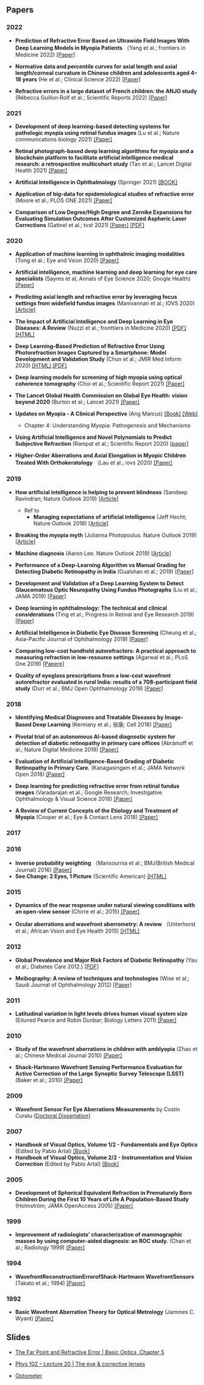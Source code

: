 
## Papers

### 2022

* **Prediction of Refractive Error Based on Ultrawide Field Images With Deep Learning Models in Myopia Patients** （Yang et al.; frontiers in Medicine 2022) [[Paper]](https://www.frontiersin.org/articles/10.3389/fmed.2022.834281/full)

* **Normative data and percentile curves for axial length and axial length/corneal curvature in Chinese children and adolescents aged 4–18 years** (He et al.; Clinical Science 2022) [[Paper]](https://bjo.bmj.com/content/bjophthalmol/early/2021/11/09/bjophthalmol-2021-319431.full.pdf)

* **Refractive errors in a large dataset of French children: the ANJO study** (Rébecca Guillon‐Rolf et al.; Scientific Reports 2022) [[Paper]](https://www.nature.com/articles/s41598-022-08149-5.pdf)

### 2021

* **Development of deep learning-based detecting systems for pathologic myopia using retinal fundus images** (Lu et al.; Nature communications biology 2021) [[Paper]](https://www.nature.com/articles/s42003-021-02758-y.pdf)

* **Retinal photograph-based deep learning algorithms for myopia and a blockchain platform to facilitate artificial intelligence medical research: a retrospective multicohort study** (Tan et al.; Lancet Digital Health 2021) [[Paper]](https://www.thelancet.com/journals/landig/article/PIIS2589-7500(21)00055-8/fulltext)

* **Artificial Intelligence in Ophthalmology** (Springer 2021) [[BOOK]](https://www.researchgate.net/profile/Jose-Luis-110/publication/355208128_Artificial_Intelligence_for_Keratoconus_Detection_and_Refractive_Surgery_Screening/links/619e7dcc3068c54fa51ae51e/Artificial-Intelligence-for-Keratoconus-Detection-and-Refractive-Surgery-Screening.pdf)

* **Application of big-data for epidemiological studies of refractive error** (Moore et al.; PLOS ONE 2021) [[Paper]](https://journals.plos.org/plosone/article?id=10.1371/journal.pone.0250468)

* **Comparison of Low Degree/High Degree and Zernike Expansions for Evaluating Simulation Outcomes After Customized Aspheric Laser Corrections** (Gatinel et al.; tvst 2021) [[Paper]](https://tvst.arvojournals.org/article.aspx?articleid=2772421) [[PDF]](https://watermark.silverchair.com/i2164-2591-10-3-21_1616491186.52158.pdf?token=AQECAHi208BE49Ooan9kkhW_Ercy7Dm3ZL_9Cf3qfKAc485ysgAAAm4wggJqBgkqhkiG9w0BBwagggJbMIICVwIBADCCAlAGCSqGSIb3DQEHATAeBglghkgBZQMEAS4wEQQMHZBKtRFPTpygD-xzAgEQgIICIe0bK8noPM9DzSQv1GxQ4TN649DAp8U6yJfyRnihQ24eYst4S5GXhb85mcluTEEfkNZ4BII_OHAROHyoOoQXPivu8QfjydPr0EyUoOX_rT71AdRNoySEqX6B0PgQImamqw-DSAFyymbmpOmivDVoSvj-_g6qJ1kPk4KZVzqDp1EkDUb2bDsll_fjaaZcxv0AqNZxIcC4ga1NqgnMmwta1xLm52XGhRbP_WGzyYiUhU4ZmlamSGRBS4KP-uu7b_dWUBtLhAjiZl6kk0uc6EZs7WhVKjNTPMIlMM6K0AAC6dI3QT9KqSpPPj1PTkuoxIS9N6ZXZIBxd_5TdNLJc5PwkwuT0DVxN2GKBO7N1NzC75-y62IaBp8RoKGpFCbWN_o5XNaPLWv0_m3_Ms06lqRg7E1U8jE9CEWxhaP_OqzXmgGY3ORDcdGH0ERg0OflvHgXeDfQ5TCmbGMphtQd0261gl9L35nfUm6Lbj5d_rLvWHtJ_QdUhcmgbx8ipioEIxBKGRsH1T3K4ETnDwcizPlvYtgvmtSp6W8q7NUbq8a2UdKG4x4EFSeAhBfCH5t8bbsiuf8LlVjAPnWJEF4XcyPv23h5gNXIcykHbKM7tTa8aiHnCUCGGkvo-uoq01oVuFNQIJy9AGFz2LkXatEagpDdGK7wKYZVRtQRTEn3Z-kMWd15qDmqkxMrD4ZBBzpoY86Vfx587JD70zoPer6AuBshbm7k)

### 2020

* **Application of machine learning in ophthalmic imaging modalities** (Tong et al.; Eye and Vsion 2020) [[Paper]](https://eandv.biomedcentral.com/track/pdf/10.1186/s40662-020-00183-6.pdf)

* **Artificial intelligence, machine learning and deep learning for eye care specialists** (Sayres et al; Annals of Eye Science 2020; Google Health) [[Paper]](https://aes.amegroups.com/article/view/5371/pdf)

* **Predicting axial length and refractive error by leveraging focus settings from widefield fundus images** (Manivannan et al.; IOVS 2020) [[Article]](https://iovs.arvojournals.org/article.aspx?articleid=2770443)

* **The Impact of Artificial Intelligence and Deep Learning in Eye Diseases: A Review** (Nuzzi et al.; fronttiers in Medicine 2020) [[PDF]](https://www.ncbi.nlm.nih.gov/pmc/articles/PMC8437147/pdf/fmed-08-710329.pdf) [[HTML]](https://www.ncbi.nlm.nih.gov/pmc/articles/PMC8437147/)

* **Deep Learning–Based Prediction of Refractive Error Using Photorefraction Images Captured by a Smartphone: Model Development and Validation Study** (Chun et al.; JMIR Med Inform 2020) [[HTML]](https://www.ncbi.nlm.nih.gov/pmc/articles/PMC7238094/?report=printable) [[PDF]](https://medinform.jmir.org/2020/5/e16225/PDF)

* **Deep learning models for screening of high myopia using optical coherence tomography** (Choi et al.; Scientific Report 2021) [[Paper]](https://www.nature.com/articles/s41598-021-00622-x.pdf)

* **The Lancet Global Health Commission on Global Eye Health: vision beyond 2020** (Burton et al.; Lancet 2021) [[Paper]](https://www.thelancet.com/action/showPdf?pii=S2214-109X%2820%2930488-5)

* **Updates on Myopia - A Clinical Perspective** (Ang Marcus) [[Book]](https://link.springer.com/content/pdf/10.1007/978-981-13-8491-2.pdf) [[Web]](https://link.springer.com/chapter/10.1007/978-981-13-8491-2_4)
  * Chapter 4: Understanding Myopia: Pathogenesis and Mechanisms
  
* **Using Artificial Intelligence and Novel Polynomials to Predict Subjective Refraction** (Rampat et al.; Scientific Report 2020) [[paper]](https://www.nature.com/articles/s41598-020-65417-y.pdf?proof=t%3B)

* **Higher-Order Aberrations and Axial Elongation in Myopic Children Treated With Orthokeratology** （Lau et al.; iovs 2020) [[Paper]](https://iovs.arvojournals.org/article.aspx?articleid=2761681)


### 2019

* **How artificial intelligence is helping to prevent blindness** (Sandeep Ravindran; Nature Outlook 2019) [[Article]](https://www.nature.com/articles/d41586-019-01111-y)
  * Ref to
    * **Managing expectations of artificial intelligence** (Jeff Hecht; Nature Outlook 2018) [[Article]](https://www.nature.com/articles/d41586-018-07504-9)

* **Breaking the myopia myth** (Julianna Photopoulus. Nature Outlook 2019) [[Article]](https://www.nature.com/articles/d41586-019-01108-7)
  
* **Machine diagnosis** (Aaron Lee. Nature Outlook 2019) [[Article]](https://www.nature.com/articles/d41586-019-01112-x)

* **Performance of a Deep-Learning Algorithm vs Manual Grading for Detecting Diabetic Retinopathy in India** (Gualshan et al.; 2019) [[Paper]](https://jamanetwork.com/journals/jamaophthalmology/articlepdf/2734990/jamaophthalmology_gulshan_2019_oi_190041.pdf)

* **Development and Validation of a Deep Learning System to Detect Glaucomatous Optic Neuropathy Using Fundus Photographs** (Liu et al.; JAMA 2019) [[Paper]](https://jamanetwork.com/journals/jamaophthalmology/articlepdf/2749330/jamaophthalmology_liu_2019_oi_190065.pdf)

* **Deep learning in ophthalmology: The technical and clinical considerations** (Ting et al.; Progress in Retinal and Eye Research 2019) [[Paper]](https://www.sciencedirect.com/science/article/abs/pii/S1350946218300909)

* **Artificial Intelligence in Diabetic Eye Disease Screening** (Cheung et al.; Asia-Pacific Journal of Ophthalmology 2019) [[Paper]](https://journals.lww.com/apjoo/Fulltext/2019/03000/Artificial_Intelligence_in_Diabetic_Eye_Disease.8.aspx)

* **Comparing low-cost handheld autorefractors: A practical approach to measuring refraction in low-resource settings** (Agarwal et al.; PLoS One 2019) [[Papere]](https://www.ncbi.nlm.nih.gov/pmc/articles/PMC6794120/)

* **Quality of eyeglass prescriptions from a low-cost wavefront autorefractor evaluated in rural India: results of a 708-participant field study** (Durr et al.; BMJ Open Ophthalmology 2019) [[Paper]](https://bmjophth.bmj.com/content/bmjophth/4/1/e000225.full.pdf)

### 2018

* **Identifying Medical Diagnoses and Treatable Diseases by Image-Based Deep Learning** (Kermany et al.; 张康; Cell 2018) [[Paper]](https://www.sciencedirect.com/science/article/pii/S0092867418301545)

* **Pivotal trial of an autonomous AI-based diagnostic system for detection of diabetic retinopathy in primary care offices** (Abràmoff et al.; Nature Digital Medicine 2019) [[Paper]](https://www.nature.com/articles/s41746-018-0040-6.pdf)

* **Evaluation of Artificial Intelligence-Based Grading of Diabetic Retinopathy in Primary Care.** (Kanagasingam et al.; JAMA Network Open 2018) [[Paper]](https://jamanetwork.com/journals/jamanetworkopen/articlepdf/2703944/kanagasingam_2018_oi_180132.pdf)

* **Deep learning for predicting refractive error from retinal fundus images** (Varadarajan et al.; Google Research; Investigative Ophthalmology & Visual Science 2018) [[Paper]](https://arxiv.org/pdf/1712.07798.pdf)

* **A Review of Current Concepts of the Etiology and Treatment of Myopia** (Cooper et al.; Eye & Contact Lens 2018) [[Paper]](https://www.ncbi.nlm.nih.gov/pmc/articles/PMC6023584/pdf/ecl-44-231.pdf)

### 2017


### 2016

* **Inverse probability weighting** （Mansournia et al.; BMJ(British Medical Journal) 2016) [[Paper]](https://web.archive.org/web/20190502084711id_/https://www.bmj.com/content/bmj/352/bmj.i189.full.pdf)
* **See Change: 2 Eyes, 1 Picture** (Scientific American) [[HTML]](https://www.scientificamerican.com/article/see-change-2-eyes-1-picture/)
### 2015

* **Dynamics of the near response under natural viewing conditions with an open-view sensor** (Chirre et al.; 2015) [[Paper]](https://www.ncbi.nlm.nih.gov/pmc/articles/PMC4605075/pdf/4200.pdf)

* **Ocular aberrations and wavefront aberrometry: A review** （Unterhorst et al.; African Vsion and Eye Health 2015) [[HTML]](https://avehjournal.org/index.php/aveh/article/view/21/315#CIT0013_21)
### 2012

* **Global Prevalence and Major Risk Factors of Diabetic Retinopathy** (Yau et al.; Diabetes Care 2012.) [[PDF]](https://watermark.silverchair.com/556.pdf?token=AQECAHi208BE49Ooan9kkhW_Ercy7Dm3ZL_9Cf3qfKAc485ysgAAAq0wggKpBgkqhkiG9w0BBwagggKaMIIClgIBADCCAo8GCSqGSIb3DQEHATAeBglghkgBZQMEAS4wEQQMXyMaEhUqvAIEmrfoAgEQgIICYEqhbso6SGvV18QfuxfaQ9EL6Mkef7I1CDwsAUlKfTN6udY7dEBZ4OqqwyWIxLGUT0oB5dh2sA5GLwY3nF65ICjt49lVpZosoz1i5Pxqx8yKQeOGJIjNv4pmSlqdgbCrD1FsBEgWTiUaFI6qq6R4VlyZwJIZThcyACIRIpGmg9zBbTvqIvMstMTzaC1JE8_Pp7B-JYzShayr0HagkRLIEMu8s_nPEcVK2xApQDY9YVpMzA3ULSsBaD2e9oFNTQtIdXY3P_bqVRCDfQ5FRaHNRoiEtG_JLAE0aHeQPhawzv8T536-kBoysQ8ai-l872GNJzJDX6-K0KA5sbAs0Rn8-JYU5r1AG7dZUhfwKbZu8yhlaPx5o53qUlv3fculqql_Tj58PYjp_44lTtFtdvPyVLOs6lQr_1x-O9_nZEMAcsEA1pp-kOFuZ3jIrMjBZJ3yXlQf2WSV5J74Omt9_N4bRQiGDHoCZfqiOKoBMzBtxSc8W6DcpvIa9OLTn1zOGRlaG8vQmn1LVrS8ZXaZvbZ7jX6SuZ8sqLn7lhkT8uNCS-qlAKzhCPqcyFqKYvlMF5w1i7f1XOkvhH0BaEmM_dbP9IwY7KkqoMPNLbPKkq2a6_Z9x_y8fdpp1i49LAO4JYDtjn1rMr7OAsQuCEG_N94mb95jiHqpbsfsglxaivwOXmItBd6stMstOJb_X-0eVbllo3XeGZQuz1nAGbMMcPDzYHg1JV4PGVWm3I6ZUxa3Aw6VRuK7Q1XGMKcJ66b9HEZ8D4GYQ40rfjqFAOmIhXQFQx4IDz4PfriCIKmmkzlg7m86)

* **Meibography: A review of techniques and technologies** (Wise et al.; Saudi Journal of Ophthalmology 2012) [[Paper]](https://www.ncbi.nlm.nih.gov/pmc/articles/PMC3729652/)

### 2011

* **Latitudinal variation in light levels drives human visual system size** (Eiluned Pearce and Robin Dunbar; Biology Letters 2011) [[Paper]](https://www.ncbi.nlm.nih.gov/pmc/articles/PMC3259958/pdf/rsbl20110570.pdf)

### 2010

* **Study of the wavefront aberrations in children with amblyopia** (Zhao et al.; Chinese Medical Journal 2010) [[Paper]](https://journals.lww.com/cmj/Fulltext/2010/06010/Study_of_the_wavefront_aberrations_in_children.15.aspx)

* **Shack-Hartmann Wavefront Sensing Performance Evaluation for Active Correction of the Large Synoptic Survey Telescope (LSST)** (Baker et al.; 2010) [[Paper]](https://www.osti.gov/servlets/purl/1119935/)

### 2009

* **Wavefront Sensor For Eye Aberrations Measurements** by Costin Curatu [[Doctoral Dissertation]](https://stars.library.ucf.edu/cgi/viewcontent.cgi?article=4970&context=etd)

### 2007

* **Handbook of Visual Optics, Volume 1/2 - Fundamentals and Eye Optics** (Edited by Pablo Artal) [[Book]](https://vdoc.pub/download-file/handbook-of-visual-optics-volume-one-fundamentals-and-eye-optics-3issapv9fkj0?hash=1b8164464c3c5234fd75bb339db9d947)
* **Handbook of Visual Optics, Volume 2/2 - Instrumentation and Vision Correction** (Edited by Pablo Artal) [[Book]](https://vdoc.pub/download-file/handbook-of-visual-optics-volume-two-instrumentation-and-vision-correction-8qdeco8hlm80?hash=8d6d83f55fe6f877485ed4e108f0585b)

### 2005

* **Development of Spherical Equivalent Refraction in Prematurely Born Children During the First 10 Years of Life A Population-Based Study** (Holmström; JAMA OpenAccess 2005) [[Paper]](https://jamanetwork.com/journals/jamaophthalmology/fullarticle/417295)

### 1999

* **Improvement of radiologists’ characterization of mammographic masses by using computer-aided diagnosis: an ROC study.** (Chan et al.; Radiology 1999) [[Paper]](https://www.researchgate.net/profile/Heang-Ping-Chan/publication/12822364_Improvement_of_Radiologists'_Characterization_of_Mammographic_Masses_by_Using_Computer-aided_Diagnosis_An_ROC_Study1/links/5bb76a23299bf1049b6feccf/Improvement-of-Radiologists-Characterization-of-Mammographic-Masses-by-Using-Computer-aided-Diagnosis-An-ROC-Study1.pdf)

### 1994

* **WavefrontReconstructionErrorofShack-Hartmann WavefrontSensors** (Takato et al.; 1994) [[Paper]](https://iopscience.iop.org/article/10.1086/133367/pdf)

### 1992

* **Basic Wavefront Aberration Theory for Optical Metrology** (Jammes C. Wyant) [[Paper]](https://wp.optics.arizona.edu/jcwyant/wp-content/uploads/sites/13/2016/08/03-BasicAberrations_and_Optical_Testing.pdf)

## Slides

* [The Far Point and Refractive Error | Basic Optics, Chapter 5](https://www.aao.org/Assets/8e7ff7d8-de38-412a-8165-6c5f7b11e432/637151349567070000/bo5-pdf?inline=1)

* [Phys 102 – Lecture 20 | The eye & corrective lenses](https://courses.engr.illinois.edu/phys102/su2019/handouts/handout20.pdfk)

* [Optometer](https://wp.optics.arizona.edu/visualopticslab/wp-content/uploads/sites/52/2016/08/Class08_08.pdf)



